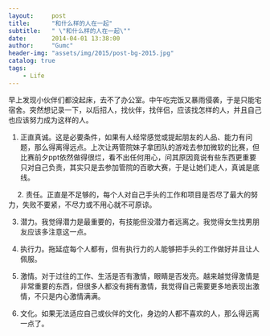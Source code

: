 ```yaml
---
layout:     post
title:      "和什么样的人在一起"
subtitle:   " \"和什么样的人在一起­\""
date:       2014-04-01 13:38:00
author:     "Gumc"
header-img: "assets/img/2015/post-bg-2015.jpg"
catalog: true
tags:
    - Life
---
```


早上发现小伙伴们都没起床，去不了办公室。中午吃完饭又暴雨侵袭，于是只能宅宿舍。突然想记录一下，以后招人，找伙伴，找伴侣，应该找怎样的人，并且自己也应该努力成为这样的人。

1. 正直真诚。这是必要条件，如果有人经常感觉或提起朋友的人品、能力有问题，那么得离得远点。上次让两管院妹子拿团队的游戏去参加微软的比赛，但比赛前夕ppt依然做得很烂，看不出任何用心，问其原因竟说有些东西更重要只对自己负责，其实只是去参加管院的百歌大赛，于是让她们走人，真诚是底线。

　 2. 责任。正直是不足够的，每个人对自己手头的工作和项目是否尽了最大的努力，失败不要紧，不尽力或不用心就不可原谅。

3. 潜力。我觉得潜力是最重要的，有技能但没潜力者远离之。我觉得女生找男朋友应该多注意这一点。

4. 执行力。拖延症每个人都有，但有执行力的人能够把手头的工作做好并且让人佩服。

5. 激情。对于过往的工作、生活是否有激情，眼睛是否发亮。越来越觉得激情是非常重要的东西，但很多人都没有拥有激情，我觉得自己需要更多地表现出激情，不只是内心激情满满。

6. 文化。如果无法适应自己或伙伴的文化，身边的人都不喜欢的人，那么得远离一点了。
